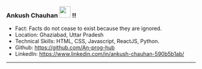 ### Ankush Chauhan <img src="https://media.giphy.com/media/hvRJCLFzcasrR4ia7z/giphy.gif" width="30px"> <strong>!!</strong>
- Fact: Facts do not cease to exist because they are ignored.
- Location: Ghaziabad, Uttar Pradesh
- Technical Skills: HTML, CSS, Javascript, ReactJS, Python.
- Github: https://github.com/An-prog-hub
- LinkedIn: https://www.linkedin.com/in/ankush-chauhan-590b5b1ab/
***
